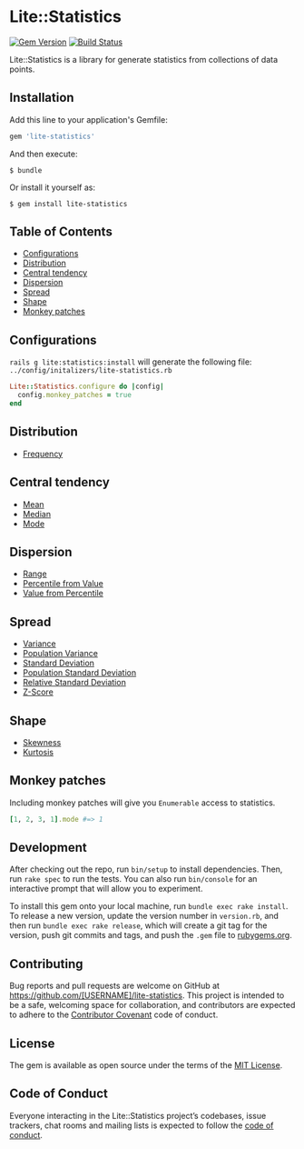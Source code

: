 # Lite::Statistics

[![Gem Version](https://badge.fury.io/rb/lite-statistics.svg)](http://badge.fury.io/rb/lite-statistics)
[![Build Status](https://travis-ci.org/drexed/lite-statistics.svg?branch=master)](https://travis-ci.org/drexed/lite-statistics)

Lite::Statistics is a library for generate statistics from collections of data points.

## Installation

Add this line to your application's Gemfile:

```ruby
gem 'lite-statistics'
```

And then execute:

    $ bundle

Or install it yourself as:

    $ gem install lite-statistics

## Table of Contents

* [Configurations](#configurations)
* [Distribution](#distribution)
* [Central tendency](#central-tendency)
* [Dispersion](#dispersion)
* [Spread](#spread)
* [Shape](#shape)
* [Monkey patches](#monkey-patches)

## Configurations

`rails g lite:statistics:install` will generate the following file:
`../config/initalizers/lite-statistics.rb`

```ruby
Lite::Statistics.configure do |config|
  config.monkey_patches = true
end
```

## Distribution

* [Frequency](https://github.com/drexed/lite-ruby/blob/master/docs/FREQUENCY.md)

## Central tendency

* [Mean](https://github.com/drexed/lite-ruby/blob/master/docs/MEAN.md)
* [Median](https://github.com/drexed/lite-ruby/blob/master/docs/MEDIAN.md)
* [Mode](https://github.com/drexed/lite-ruby/blob/master/docs/MODE.md)

## Dispersion

* [Range](https://github.com/drexed/lite-ruby/blob/master/docs/RANGE.md)
* [Percentile from Value](https://github.com/drexed/lite-ruby/blob/master/docs/PERCENTILE_FROM_VALUE.md)
* [Value from Percentile](https://github.com/drexed/lite-ruby/blob/master/docs/VALUE_FROM_PERCENTILE.md)

## Spread

* [Variance](https://github.com/drexed/lite-ruby/blob/master/docs/VARIANCE.md)
* [Population Variance](https://github.com/drexed/lite-ruby/blob/master/docs/POPULATION_VARIANCE.md)
* [Standard Deviation](https://github.com/drexed/lite-ruby/blob/master/docs/STANDARD_DEVIATION.md)
* [Population Standard Deviation](https://github.com/drexed/lite-ruby/blob/master/docs/POPULATION_STANDARD_DEVIATION.md)
* [Relative Standard Deviation](https://github.com/drexed/lite-ruby/blob/master/docs/RELATIVE_STANDARD_DEVIATION.md)
* [Z-Score](https://github.com/drexed/lite-ruby/blob/master/docs/ZSCORE.md)

## Shape

* [Skewness](https://github.com/drexed/lite-ruby/blob/master/docs/SKEWNESS.md)
* [Kurtosis](https://github.com/drexed/lite-ruby/blob/master/docs/KURTOSIS.md)

## Monkey patches

Including monkey patches will give you `Enumerable` access to statistics.

```ruby
[1, 2, 3, 1].mode #=> 1
```

## Development

After checking out the repo, run `bin/setup` to install dependencies. Then, run `rake spec` to run the tests. You can also run `bin/console` for an interactive prompt that will allow you to experiment.

To install this gem onto your local machine, run `bundle exec rake install`. To release a new version, update the version number in `version.rb`, and then run `bundle exec rake release`, which will create a git tag for the version, push git commits and tags, and push the `.gem` file to [rubygems.org](https://rubygems.org).

## Contributing

Bug reports and pull requests are welcome on GitHub at https://github.com/[USERNAME]/lite-statistics. This project is intended to be a safe, welcoming space for collaboration, and contributors are expected to adhere to the [Contributor Covenant](http://contributor-covenant.org) code of conduct.

## License

The gem is available as open source under the terms of the [MIT License](https://opensource.org/licenses/MIT).

## Code of Conduct

Everyone interacting in the Lite::Statistics project’s codebases, issue trackers, chat rooms and mailing lists is expected to follow the [code of conduct](https://github.com/[USERNAME]/lite-statistics/blob/master/CODE_OF_CONDUCT.md).
